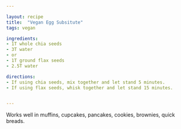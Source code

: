 ```yaml
---

layout: recipe
title:  "Vegan Egg Subsitute"
tags: vegan

ingredients:
- 1T whole chia seeds
- 3T water
- or
- 1T ground flax seeds
- 2.5T water

directions:
- If using chia seeds, mix together and let stand 5 minutes.
- If using flax seeds, whisk together and let stand 15 minutes. 


---
```


Works well in muffins, cupcakes, pancakes, cookies, brownies, quick breads.
